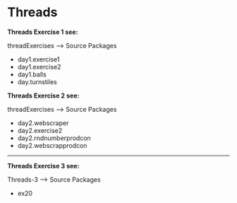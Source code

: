 # Threads

**Threads Exercise 1 see:**

threadExercises --> Source Packages  
- day1.exercise1
- day1.exercise2
- day1.balls
- day.turnstiles

**Threads Exercise 2 see:**

threadExercises --> Source Packages  
- day2.webscraper
- day2.exercise2
- day2.rndnumberprodcon
- day2.webscrapprodcon

---

**Threads Exercise 3 see:**

Threads-3 --> Source Packages
- ex20
